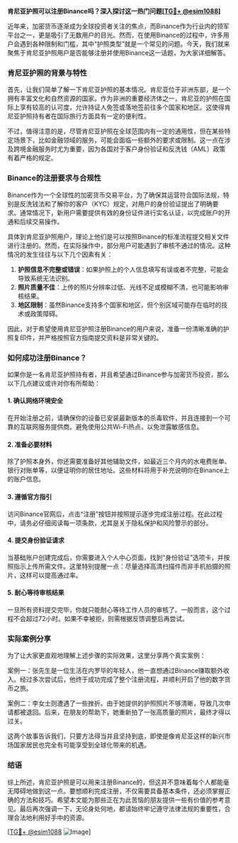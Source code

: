 **肯尼亚护照可以注册Binance吗？深入探讨这一热门问题[[TG💪+ @esim1088](https://t.me/s/esim1088)]**

近年来，加密货币逐渐成为全球投资者关注的焦点，而Binance作为行业内的领军平台之一，更是吸引了无数用户的目光。然而，在使用Binance的过程中，许多用户会遇到各种限制和门槛，其中“护照类型”就是一个常见的问题。今天，我们就来聚焦于肯尼亚护照用户是否能够注册并使用Binance这一话题，为大家详细解答。

### 肯尼亚护照的背景与特性

首先，让我们简单了解一下肯尼亚护照的基本情况。肯尼亚位于非洲东部，是一个拥有丰富文化和自然资源的国家。作为非洲的重要经济体之一，肯尼亚的护照在国际上享有较高的认可度，允许持证人免签或落地签前往多个国家和地区。这使得肯尼亚护照持有者在国际旅行方面具有一定的便利性。

不过，值得注意的是，尽管肯尼亚护照在全球范围内有一定的通用性，但在某些特定场景下，比如金融领域的服务，可能会面临一些额外的要求或限制。这一点在涉及跨境金融服务时尤为重要，因为各国对于客户身份验证和反洗钱（AML）政策有着严格的规定。

### Binance的注册要求与合规性

Binance作为一个全球性的加密货币交易平台，为了确保其运营符合国际法规，特别是反洗钱法和了解你的客户（KYC）规定，对用户的身份验证提出了明确要求。通常情况下，新用户需要提供有效的身份证件进行实名认证，以完成账户的开通和后续交易操作。

具体到肯尼亚护照用户，理论上他们是可以按照Binance的标准流程提交相关文件进行注册的。然而，在实际操作中，部分用户可能遇到了审核不通过的情况。这种情况的发生往往与以下几个因素有关：

1. **护照信息不完整或错误**：如果护照上的个人信息填写有误或者不完整，可能会导致系统无法识别。
2. **照片质量不佳**：上传的照片分辨率过低、光线不足或模糊不清，也可能影响审核结果。
3. **地区限制**：虽然Binance支持多个国家和地区，但个别区域可能存在临时的技术或政策障碍。

因此，对于希望使用肯尼亚护照注册Binance的用户来说，准备一份清晰准确的护照复印件，并严格按照官方指南提交资料是非常关键的。

### 如何成功注册Binance？

如果你是一名肯尼亚护照持有者，并且希望通过Binance参与加密货币投资，那么以下几点建议或许对你有所帮助：

#### 1. 确认网络环境安全
在开始注册之前，请确保你的设备已安装最新版本的杀毒软件，并且连接到一个可靠的互联网服务提供商。避免使用公共Wi-Fi热点，以免泄露敏感信息。

#### 2. 准备必要材料
除了护照本身外，你还需要准备好其他辅助文件，如最近三个月内的水电费账单、银行对账单等，以便证明你的居住地址。这些材料将用于补充说明你在Binance上的账户信息。

#### 3. 遵循官方指引
访问Binance官网后，点击“注册”按钮并按照提示逐步完成注册过程。在此过程中，请务必仔细阅读每一项条款，尤其是关于隐私保护和风险警示的部分。

#### 4. 提交身份验证请求
当基础账户创建完成后，你需要进入个人中心页面，找到“身份验证”选项卡，并按照指示上传所需文件。这里特别提醒一点：尽量选择高清扫描件而非手机拍摄的照片，这样可以提高通过率。

#### 5. 耐心等待审核结果
一旦所有资料提交完毕，你就只能耐心等待工作人员的审核了。一般而言，这个过程不会超过72小时。如果不幸被拒，则需根据反馈调整后再尝试。

### 实际案例分享

为了让大家更直观地理解上述步骤的实际效果，这里分享两个真实案例：

案例一：张先生是一位生活在内罗毕的年轻人，他一直想通过Binance赚取额外收入。经过多次尝试后，他终于成功完成了整个注册流程，并顺利开启了他的数字货币之旅。

案例二：李女士则遭遇了一些挫折。由于她提供的护照照片不够清晰，导致几次申请都被退回。后来，在朋友的帮助下，她重新拍了一张高质量的照片，最终才得以过关。

这两个故事告诉我们，只要方法得当并且坚持到底，即使是像肯尼亚这样的新兴市场国家居民也完全有可能享受到全球化带来的机遇。

### 结语

综上所述，肯尼亚护照是可以用来注册Binance的，但这并不意味着每个人都能毫无障碍地做到这一点。要想顺利完成注册，不仅需要具备基本条件，还必须掌握正确的方法和技巧。希望本文能为那些正在为此苦恼的朋友提供一些有价值的参考意见。最后再次强调一下，无论身处何地，都请始终牢记遵守法律法规的重要性，合理合法地利用好手中的资源。

[[TG💪+ @esim1088](https://t.me/s/esim1088) ![Image](https://i.postimg.cc/4NQfJmqS/Snipaste-2025-05-13-00-14-12.png)]